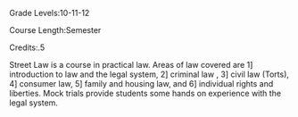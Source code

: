 Grade Levels:10-11-12

Course Length:Semester

Credits:.5

Street Law is a course in practical law. Areas of law covered are 1] introduction to law and the legal system, 2] criminal law , 3] civil law (Torts), 4] consumer law, 5] family and housing law, and 6] individual rights and liberties. Mock trials provide students some hands on experience with the legal system.